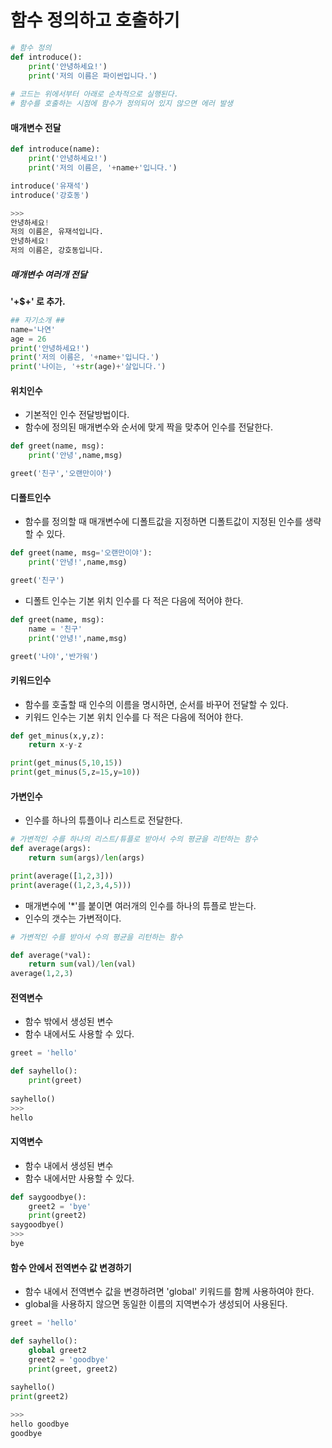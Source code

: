 # 함수 정의하고 호출하기



```python
# 함수 정의 
def introduce():
    print('안녕하세요!')
    print('저의 이름은 파이썬입니다.')
    
# 코드는 위에서부터 아래로 순차적으로 실행된다.
# 함수를 호출하는 시점에 함수가 정의되어 있지 않으면 에러 발생
```



#### 매개변수 전달

```python
def introduce(name):
    print('안녕하세요!')
    print('저의 이름은, '+name+'입니다.')

introduce('유재석')
introduce('강호동')

>>>
안녕하세요!
저의 이름은, 유재석입니다.
안녕하세요!
저의 이름은, 강호동입니다.
```



##### 매개변수 여러개 전달

**'+$+' 로 추가.**

```python
## 자기소개 ##
name='나연'
age = 26
print('안녕하세요!')
print('저의 이름은, '+name+'입니다.')	
print('나이는, '+str(age)+'살입니다.')
```





#### 위치인수

- 기본적인 인수 전달방법이다.
- 함수에 정의된 매개변수와 순서에 맞게 짝을 맞추어 인수를 전달한다.

```python
def greet(name, msg):
    print('안녕',name,msg)

greet('친구','오랜만이야')
```



#### 디폴트인수

* 함수를 정의할 때 매개변수에 디폴트값을 지정하면 디폴트값이 지정된 인수를 생략할 수 있다.

```python
def greet(name, msg='오랜만이야'):
    print('안녕!',name,msg)

greet('친구')
```

* 디폴트 인수는 기본 위치 인수를 다 적은 다음에 적어야 한다.

```python
def greet(name, msg):
    name = '친구'
    print('안녕!',name,msg)

greet('나야','반가워')
```





#### 키워드인수

* 함수를 호출할 때 인수의 이름을 명시하면, 순서를 바꾸어 전달할 수 있다.
* 키워드 인수는 기본 위치 인수를 다 적은 다음에 적어야 한다.

```python
def get_minus(x,y,z):
    return x-y-z

print(get_minus(5,10,15))
print(get_minus(5,z=15,y=10))
```



#### 가변인수

* 인수를 하나의 튜플이나 리스트로 전달한다.

```python
# 가변적인 수를 하나의 리스트/튜플로 받아서 수의 평균을 리턴하는 함수  
def average(args):
    return sum(args)/len(args)

print(average([1,2,3]))
print(average((1,2,3,4,5)))
```

* 매개변수에 '*'를 붙이면 여러개의 인수를 하나의 튜플로 받는다.
* 인수의 갯수는 가변적이다.

```python
# 가변적인 수를 받아서 수의 평균을 리턴하는 함수

def average(*val):
    return sum(val)/len(val)
average(1,2,3)
```





#### 전역변수
* 함수 밖에서 생성된 변수
* 함수 내에서도 사용할 수 있다.

```python
greet = 'hello'

def sayhello():
    print(greet)
    
sayhello()
>>>
hello
```



#### 지역변수
* 함수 내에서 생성된 변수
* 함수 내에서만 사용할 수 있다.

```python
def saygoodbye():
    greet2 = 'bye'
    print(greet2)
saygoodbye()
>>>
bye
```





#### 함수 안에서 전역변수 값 변경하기

* 함수 내에서 전역변수 값을 변경하려면 'global' 키워드를 함께 사용하여야 한다.
* global을 사용하지 않으면 동일한 이름의 지역변수가 생성되어 사용된다.

```python
greet = 'hello'

def sayhello():
    global greet2
    greet2 = 'goodbye'
    print(greet, greet2)
    
sayhello()
print(greet2)

>>>
hello goodbye
goodbye
```

